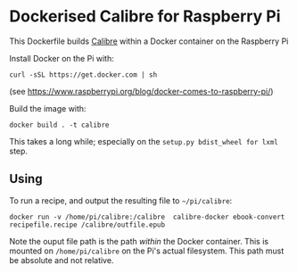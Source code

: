 # Dockerised Calibre for Raspberry Pi

This Dockerfile builds [Calibre](https://calibre-ebook.com/) within a Docker container on the Raspberry Pi

Install Docker on the Pi with:

```
curl -sSL https://get.docker.com | sh
``` 

(see https://www.raspberrypi.org/blog/docker-comes-to-raspberry-pi/)

Build the image with:

```
docker build . -t calibre
```

This takes a long while; especially on the `setup.py bdist_wheel for lxml` step.

## Using

To run a recipe, and output the resulting file to `~/pi/calibre`:

```
docker run -v /home/pi/calibre:/calibre  calibre-docker ebook-convert recipefile.recipe /calibre/outfile.epub 
```

Note the ouput file path is the path _within_ the Docker container.  This is mounted on `/home/pi/calibre` on the Pi's actual filesystem.  This path must be absolute and not relative.



